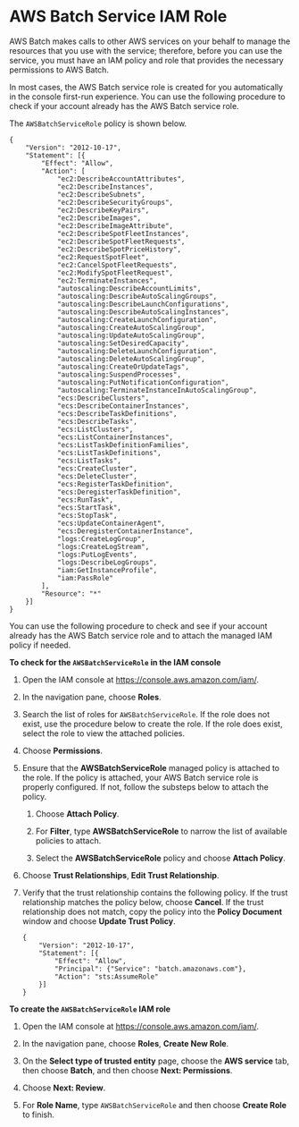 # AWS Batch Service IAM Role<a name="service_IAM_role"></a>

AWS Batch makes calls to other AWS services on your behalf to manage the resources that you use with the service; therefore, before you can use the service, you must have an IAM policy and role that provides the necessary permissions to AWS Batch\.

In most cases, the AWS Batch service role is created for you automatically in the console first\-run experience\. You can use the following procedure to check if your account already has the AWS Batch service role\.

The `AWSBatchServiceRole` policy is shown below\.

```
{
    "Version": "2012-10-17",
    "Statement": [{
        "Effect": "Allow",
        "Action": [
            "ec2:DescribeAccountAttributes",
            "ec2:DescribeInstances",
            "ec2:DescribeSubnets",
            "ec2:DescribeSecurityGroups",
            "ec2:DescribeKeyPairs",
            "ec2:DescribeImages",
            "ec2:DescribeImageAttribute",
            "ec2:DescribeSpotFleetInstances",
            "ec2:DescribeSpotFleetRequests",
            "ec2:DescribeSpotPriceHistory",
            "ec2:RequestSpotFleet",
            "ec2:CancelSpotFleetRequests",
            "ec2:ModifySpotFleetRequest",
            "ec2:TerminateInstances",
            "autoscaling:DescribeAccountLimits",
            "autoscaling:DescribeAutoScalingGroups",
            "autoscaling:DescribeLaunchConfigurations",
            "autoscaling:DescribeAutoScalingInstances",
            "autoscaling:CreateLaunchConfiguration",
            "autoscaling:CreateAutoScalingGroup",
            "autoscaling:UpdateAutoScalingGroup",
            "autoscaling:SetDesiredCapacity",
            "autoscaling:DeleteLaunchConfiguration",
            "autoscaling:DeleteAutoScalingGroup",
            "autoscaling:CreateOrUpdateTags",
            "autoscaling:SuspendProcesses",
            "autoscaling:PutNotificationConfiguration",
            "autoscaling:TerminateInstanceInAutoScalingGroup",
            "ecs:DescribeClusters",
            "ecs:DescribeContainerInstances",
            "ecs:DescribeTaskDefinitions",
            "ecs:DescribeTasks",
            "ecs:ListClusters",
            "ecs:ListContainerInstances",
            "ecs:ListTaskDefinitionFamilies",
            "ecs:ListTaskDefinitions",
            "ecs:ListTasks",
            "ecs:CreateCluster",
            "ecs:DeleteCluster",
            "ecs:RegisterTaskDefinition",
            "ecs:DeregisterTaskDefinition",
            "ecs:RunTask",
            "ecs:StartTask",
            "ecs:StopTask",
            "ecs:UpdateContainerAgent",
            "ecs:DeregisterContainerInstance",
            "logs:CreateLogGroup",
            "logs:CreateLogStream",
            "logs:PutLogEvents",
            "logs:DescribeLogGroups",
            "iam:GetInstanceProfile",
            "iam:PassRole"
        ],
        "Resource": "*"
    }]
}
```

You can use the following procedure to check and see if your account already has the AWS Batch service role and to attach the managed IAM policy if needed\.

**To check for the `AWSBatchServiceRole` in the IAM console**

1. Open the IAM console at [https://console\.aws\.amazon\.com/iam/](https://console.aws.amazon.com/iam/)\.

1. In the navigation pane, choose **Roles**\. 

1. Search the list of roles for `AWSBatchServiceRole`\. If the role does not exist, use the procedure below to create the role\. If the role does exist, select the role to view the attached policies\.

1. Choose **Permissions**\.

1. Ensure that the **AWSBatchServiceRole** managed policy is attached to the role\. If the policy is attached, your AWS Batch service role is properly configured\. If not, follow the substeps below to attach the policy\.

   1. Choose **Attach Policy**\.

   1. For **Filter**, type **AWSBatchServiceRole** to narrow the list of available policies to attach\.

   1. Select the **AWSBatchServiceRole** policy and choose **Attach Policy**\.

1. Choose **Trust Relationships**, **Edit Trust Relationship**\.

1. Verify that the trust relationship contains the following policy\. If the trust relationship matches the policy below, choose **Cancel**\. If the trust relationship does not match, copy the policy into the **Policy Document** window and choose **Update Trust Policy**\.

   ```
   {
       "Version": "2012-10-17",
       "Statement": [{
           "Effect": "Allow",
           "Principal": {"Service": "batch.amazonaws.com"},
           "Action": "sts:AssumeRole"
       }]
   }
   ```

**To create the `AWSBatchServiceRole` IAM role**

1. Open the IAM console at [https://console\.aws\.amazon\.com/iam/](https://console.aws.amazon.com/iam/)\.

1. In the navigation pane, choose **Roles**, **Create New Role**\. 

1. On the **Select type of trusted entity** page, choose the **AWS service** tab, then choose **Batch**, and then choose **Next: Permissions**\.

1. Choose **Next: Review**\.

1. For **Role Name**, type `AWSBatchServiceRole` and then choose **Create Role** to finish\. 